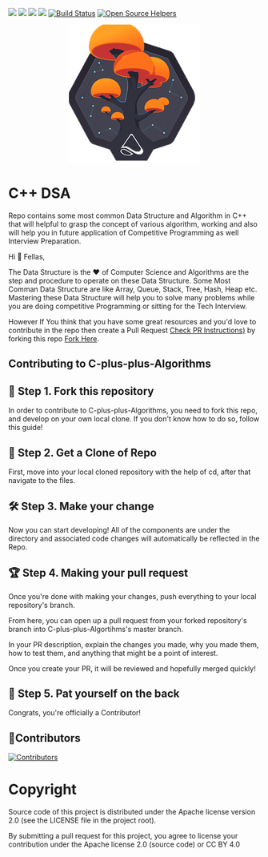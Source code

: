 ![](https://img.shields.io/badge/%F0%9F%92%96-Open%20Source-orange)
![](https://img.shields.io/github/issues/codewithdev/Cpp-Nuts-DSA) 
![](https://img.shields.io/github/forks/codewithdev/Cpp-Nuts-DSA)
![](https://img.shields.io/github/stars/codewithdev/Cpp-Nuts-DSA)
[![Build Status](https://travis-ci.com/codewithdev/experts-training-codewithdev.svg?token=Hsq8s2GFy5xABB5qeM17&branch=master)](https://travis-ci.com/codewithdev/experts-training-codewithdev)
[![Open Source Helpers](https://www.codetriage.com/codewithdev/c-plus-plus-algorithms/badges/users.svg)](https://www.codetriage.com/codewithdev/c-plus-plus-algorithms)

<p align="center">
 <img src=./mobxtree.png>
 </p>

# C++ DSA 
Repo contains some most common Data Structure and Algorithm in C++ that will helpful to grasp the concept of various algorithm, working and also will help you in future application of Competitive Programming as well Interview Preparation.


 Hi :wave:
Fellas,

The Data Structure is the :heart: of Computer Science and Algorithms are the step and procedure to operate on these Data Structure.
Some Most Comman Data Structure are like Array, Queue, Stack, Tree, Hash, Heap etc. Mastering these Data Structure will help you to solve many problems while you are doing competitive Programming or sitting for the Tech Interview. 


However If You think that you have some great resources and you'd love to contribute in the repo then create a Pull Request [Check PR Instructions)](https://github.com/codewithdev/C-plus-plus-Algorithms/blob/master/CONTRIBUTING.md) by forking this repo [Fork Here](https://github.com/codewithdev/C-plus-plus-Algorithms).

## Contributing to C-plus-plus-Algorithms

## 🍴 Step 1. Fork this repository
In order to contribute to C-plus-plus-Algorithms, you need to fork this repo, and develop on your own local clone.
If you don't know how to do so, follow this guide!

## 📖 Step 2. Get a Clone of Repo 
First, move into your local cloned repository with the help of cd, after that navigate to the files.

## 🛠 Step 3. Make your change
Now you can start developing! All of the components are under the directory and associated code changes will automatically be reflected in the Repo.


## 🏆 Step 4. Making your pull request
Once you're done with making your changes, push everything to your local repository's branch.

From here, you can open up a pull request from your forked repository's branch into C-plus-plus-Algortihms's master branch.

In your PR description, explain the changes you made, why you made them, how to test them, and anything that might be a point of interest.

Once you create your PR, it will be reviewed and hopefully merged quickly!

## 🥂 Step 5. Pat yourself on the back
Congrats, you're officially a Contributor!

 
 ## 🎉Contributors
 
 [![Contributors](https://contrib.rocks/image?repo=codewithdev/C-plus-plus-Algorithms)](https://github.com/codewithdev/C-plus-plus-Algorithms/graphs/contributors)


# Copyright

Source code of this project is distributed under the Apache license version 2.0
(see the LICENSE file in the project root).

By submitting a pull request for this project, you agree to license your
contribution under the Apache license 2.0 (source code) or CC BY 4.0
